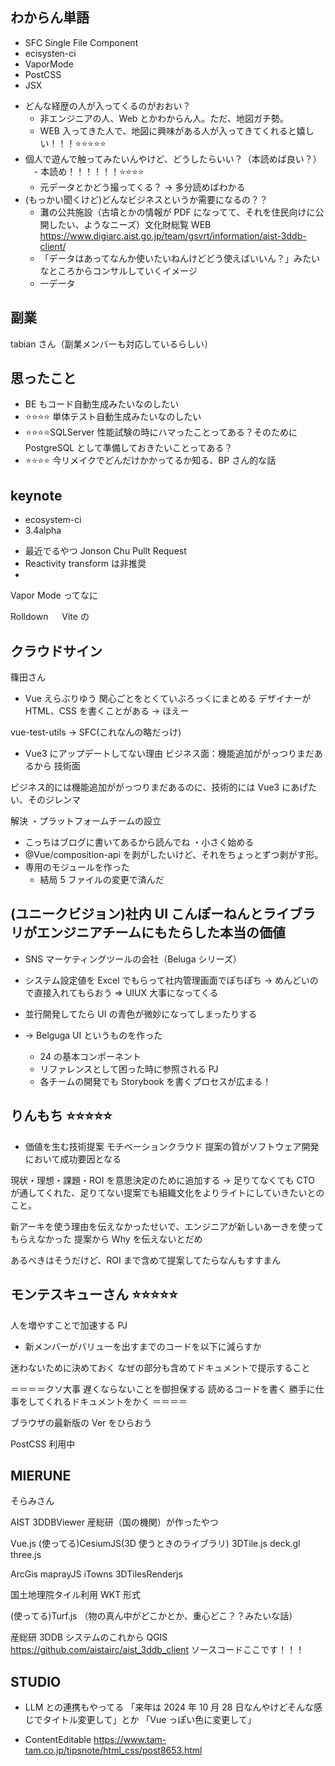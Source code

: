 ## わからん単語

- SFC
  Single File Component
- ecisysten-ci
- VaporMode
- PostCSS
- JSX

* どんな経歴の人が入ってくるのがおおい？
  - 非エンジニアの人、Web とかわからん人。ただ、地図ガチ勢。
  - WEB 入ってきた人で、地図に興味がある人が入ってきてくれると嬉しい！！！⭐️⭐️⭐️⭐️⭐️
* 個人で遊んで触ってみたいんやけど、どうしたらいい？（本読めば良い？）
  　- 本読め！！！！！！⭐️⭐️⭐️⭐️
  - 元データとかどう撮ってくる？ -> 多分読めばわかる
* (もっかい聞くけど)どんなビジネスというか需要になるの？？
  - 灘の公共施設（古墳とかの情報が PDF になってて、それを住民向けに公開したい、ようなニーズ）文化財総覧 WEB
    https://www.digiarc.aist.go.jp/team/gsvrt/information/aist-3ddb-client/
  - 「データはあってなんか使いたいねんけどどう使えばいいん？」みたいなところからコンサルしていくイメージ
  - 一データ

## 副業

tabian さん（副業メンバーも対応しているらしい）

## 思ったこと

- BE もコード自動生成みたいなのしたい
- ⭐️⭐️⭐️⭐️ 単体テスト自動生成みたいなのしたい
- ⭐️⭐️⭐️⭐️SQLServer 性能試験の時にハマったことってある？そのために PostgreSQL として準備しておきたいことってある？
- ⭐️⭐️⭐️⭐️ 今リメイクでどんだけかかってるか知る、BP さん的な話

## keynote

- ecosystem-ci
- 3.4alpha

* 最近でるやつ Jonson Chu Pullt Request
* Reactivity transform は非推奨
*

Vapor Mode ってなに

Rolldown
　 Vite の

## クラウドサイン

篠田さん

- Vue えらぶりゆう
  関心ごとをとくていぶろっくにまとめる
  デザイナーが HTML、CSS を書くことがある -> ほえー

vue-test-utils -> SFC(これなんの略だっけ)

- Vue3 にアップデートしてない理由
  ビジネス面：機能追加ががっつりまだあるから
  技術面

ビジネス的には機能追加ががっつりまだあるのに、技術的には Vue3 にあげたい、そのジレンマ

解決
・プラットフォームチームの設立

- こっちはブログに書いてあるから読んでね
  ・小さく始める
- @Vue/composition-api を剥がしたいけど、それをちょっとずつ剥がす形。
- 専用のモジュールを作った
  - 結局 5 ファイルの変更で済んだ

## (ユニークビジョン)社内 UI こんぽーねんとライブラリがエンジニアチームにもたらした本当の価値

- SNS マーケティングツールの会社（Beluga シリーズ）

- システム設定値を Excel でもらって社内管理画面でぽちぽち -> めんどいので直接入れてもらおう => UIUX 大事になってくる

- 並行開発してたら UI の青色が微妙になってしまったりする

- -> Belguga UI というものを作った
  - 24 の基本コンポーネント
  - リファレンスとして困った時に参照される PJ
  - 各チームの開発でも Storybook を書くプロセスが広まる！

## りんもち ⭐️⭐️⭐️⭐️⭐️

- 価値を生む技術提案
  モチベーションクラウド
  提案の質がソフトウェア開発において成功要因となる

現状・理想・課題・ROI を意思決定のために追加する
-> 足りてなくても CTO が通してくれた、足りてない提案でも組織文化をよりライトにしていきたいとのこと。

新アーキを使う理由を伝えなかったせいで、エンジニアが新しいあーきを使ってもらえなかった
提案から Why を伝えないとだめ

あるべきはそうだけど、ROI まで含めて提案してたらなんもすすまん

## モンテスキューさん ⭐️⭐️⭐️⭐️⭐️

人を増やすことで加速する PJ

- 新メンバーがバリューを出すまでのコードを以下に減らすか

迷わないために決めておく
なぜの部分も含めてドキュメントで提示すること

＝＝＝＝クソ大事
遅くならないことを御担保する
読めるコードを書く
勝手に仕事をしてくれるドキュメントをかく
＝＝＝＝

ブラウザの最新版の Ver をひらおう

PostCSS 利用中

## MIERUNE

そらみさん

AIST 3DDBViewer
産総研（国の機関）が作ったやつ

Vue.js
(使ってる)CesiumJS(3D 使うときのライブラリ)
3DTile.js
deck.gl
three.js

ArcGis
maprayJS
iTowns
3DTilesRenderjs

国土地理院タイル利用
WKT 形式

(使ってる)Turf.js
（物の真ん中がどこかとか、重心どこ？？みたいな話）

産総研 3DDB システムのこれから
QGIS
https://github.com/aistairc/aist_3ddb_client ソースコードここです！！！

## STUDIO

- LLM との連携もやってる
  「来年は 2024 年 10 月 28 日なんやけどそんな感じでタイトル変更して」とか
  「Vue っぽい色に変更して」

- ContentEditable
  https://www.tam-tam.co.jp/tipsnote/html_css/post8653.html

